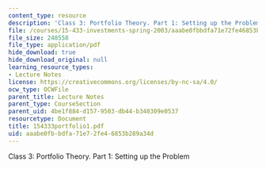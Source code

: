 ```yaml
---
content_type: resource
description: 'Class 3: Portfolio Theory. Part 1: Setting up the Problem'
file: /courses/15-433-investments-spring-2003/aaabe0fbbdfa71e72fe46853b289a34d_154333portfolio1.pdf
file_size: 248558
file_type: application/pdf
hide_download: true
hide_download_original: null
learning_resource_types:
- Lecture Notes
license: https://creativecommons.org/licenses/by-nc-sa/4.0/
ocw_type: OCWFile
parent_title: Lecture Notes
parent_type: CourseSection
parent_uid: 4be1f884-d157-9503-db44-b340309e0537
resourcetype: Document
title: 154333portfolio1.pdf
uid: aaabe0fb-bdfa-71e7-2fe4-6853b289a34d
---
```

Class 3: Portfolio Theory. Part 1: Setting up the Problem